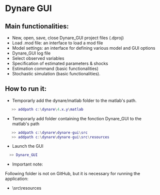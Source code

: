 Dynare GUI
==========

Main functionalities:
---------------------

- New, open, save, close Dynare_GUI project files (.dproj)
- Load .mod file: an interface to load a mod file
- Model settings: an interface for defining various model and GUI options
- Dynare_GUI log file
- Select observed variables
- Specification of estimated parameters & shocks
- Estimation command (basic functionalities)
- Stochastic simulation (basic functionalities).

How to run it:
--------------

- Temporarly add the dynare/matlab folder to the matlab's path.

```matlab
   >> addpath c:\dynare\4.x.y\matlab
```

- Temporarly add folder containing the fonction Dynare_GUI to the matlab's path

```matlab
   >> addpath c:\dynare\dynare-gui\src
   >> addpath c:\dynare\dynare-gui\src\resources
```

- Launch the GUI

```matlab
  >> Dynare_GUI
```

- Important note: 

Following folder is not on GitHub, but it is necessary for running the application:
- \src\resources 


